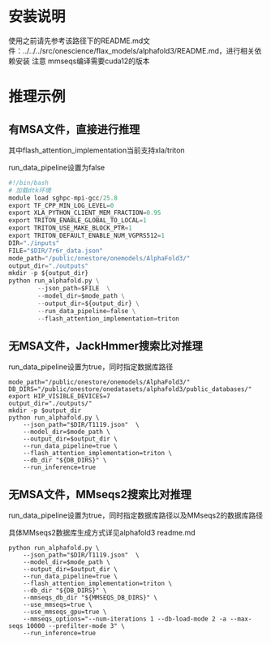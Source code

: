 # 安装说明
使用之前请先参考该路径下的README.md文件：../../../src/onescience/flax_models/alphafold3/README.md，进行相关依赖安装
注意 mmseqs编译需要cuda12的版本

# 推理示例

## 有MSA文件，直接进行推理

其中flash_attention_implementation当前支持xla/triton

run_data_pipeline设置为false

```python
#!/bin/bash
# 加载dtk环境
module load sghpc-mpi-gcc/25.8
export TF_CPP_MIN_LOG_LEVEL=0
export XLA_PYTHON_CLIENT_MEM_FRACTION=0.95
export TRITON_ENABLE_GLOBAL_TO_LOCAL=1
export TRITON_USE_MAKE_BLOCK_PTR=1
export TRITON_DEFAULT_ENABLE_NUM_VGPRS512=1
DIR="./inputs"
FILE="$DIR/7r6r_data.json"
mode_path="/public/onestore/onemodels/AlphaFold3/"
output_dir="./outputs"
mkdir -p ${output_dir}
python run_alphafold.py \
        --json_path=$FILE  \
        --model_dir=$mode_path \
        --output_dir=${output_dir} \
        --run_data_pipeline=false \
        --flash_attention_implementation=triton 
```

## 无MSA文件，JackHmmer搜索比对推理

run_data_pipeline设置为true，同时指定数据库路径

```
mode_path="/public/onestore/onemodels/AlphaFold3/"
DB_DIRS="/public/onestore/onedatasets/alphafold3/public_databases/"
export HIP_VISIBLE_DEVICES=7
output_dir="./outputs/"
mkdir -p $output_dir
python run_alphafold.py \
    --json_path="$DIR/T1119.json"  \
    --model_dir=$mode_path \
    --output_dir=$output_dir \
    --run_data_pipeline=true \
    --flash_attention_implementation=triton \
    --db_dir "${DB_DIRS}" \
    --run_inference=true 
```

## 无MSA文件，MMseqs2搜索比对推理

run_data_pipeline设置为true，同时指定数据库路径以及MMseqs2的数据库路径

具体MMseqs2数据库生成方式详见alphafold3 readme.md

```
python run_alphafold.py \
    --json_path="$DIR/T1119.json"  \
    --model_dir=$mode_path \
    --output_dir=$output_dir \
    --run_data_pipeline=true \
    --flash_attention_implementation=triton \
    --db_dir "${DB_DIRS}" \
    --mmseqs_db_dir "${MMSEQS_DB_DIRS}" \
    --use_mmseqs=true \
    --use_mmseqs_gpu=true \
    --mmseqs_options="--num-iterations 1 --db-load-mode 2 -a --max-seqs 10000 --prefilter-mode 3" \
    --run_inference=true 
```

